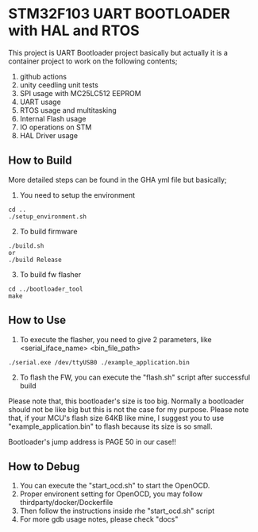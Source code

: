 # STM32F103 UART BOOTLOADER with HAL and RTOS

This project is UART Bootloader project basically but actually it is a container project to work on the following contents;

1. github actions
2. unity ceedling unit tests
3. SPI usage with MC25LC512 EEPROM
4. UART usage
5. RTOS usage and multitasking
6. Internal Flash usage
7. IO operations on STM
8. HAL Driver usage

## How to Build

More detailed steps can be found in the GHA yml file but basically;

1. You need to setup the environment

```
cd ..
./setup_environment.sh
```

2. To build firmware

```
./build.sh
or
./build Release
```

3. To build fw flasher

```
cd ../bootloader_tool
make
```

## How to Use

1. To execute the flasher, you need to give 2 parameters, like <serial_iface_name> <bin_file_path>

```
./serial.exe /dev/ttyUSB0 ./example_application.bin
```

2. To flash the FW, you can execute the "flash.sh" script after successful build

Please note that, this bootloader's size is too big. Normally a bootloader should not be like big but this is not the case for my purpose.
Please note that, if your MCU's flash size 64KB like mine, I suggest you to use "example_application.bin" to flash because its size is so small.

Bootloader's jump address is PAGE 50 in our case!!

## How to Debug

1. You can execute the "start_ocd.sh" to start the OpenOCD.
2. Proper environent setting for OpenOCD, you may follow thirdparty/docker/Dockerfile
3. Then follow the instructions inside rhe "start_ocd.sh" script
4. For more gdb usage notes, please check "docs"

